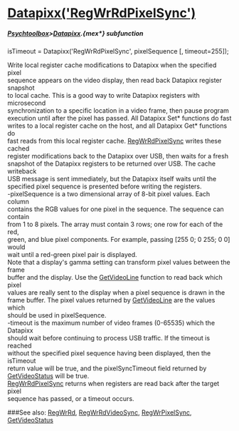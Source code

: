 # [Datapixx('RegWrRdPixelSync')](Datapixx-RegWrRdPixelSync) 
##### [Psychtoolbox](Psychtoolbox)>[Datapixx](Datapixx).{mex*} subfunction

isTimeout = Datapixx('RegWrRdPixelSync', pixelSequence [, timeout=255]);

Write local register cache modifications to Datapixx when the specified pixel  
sequence appears on the video display, then read back Datapixx register snapshot  
to local cache. This is a good way to write Datapixx registers with microsecond  
synchronization to a specific location in a video frame, then pause program  
execution until after the pixel has passed. All Datapixx Set\* functions do fast  
writes to a local register cache on the host, and all Datapixx Get\* functions do  
fast reads from this local register cache. [RegWrRdPixelSync](RegWrRdPixelSync) writes these cached  
register modifications back to the Datapixx over USB, then waits for a fresh  
snapshot of the Datapixx registers to be returned over USB. The cache writeback  
USB message is sent immediately, but the Datapixx itself waits until the  
specified pixel sequence is presented before writing the registers.  
-pixelSequence is a two dimensional array of 8-bit pixel values. Each column  
contains the RGB values for one pixel in the sequence. The sequence can contain  
from 1 to 8 pixels. The array must contain 3 rows; one row for each of the red,  
green, and blue pixel components. For example, passing [255 0; 0 255; 0 0] would  
wait until a red-green pixel pair is displayed.  
Note that a display's gamma setting can transform pixel values between the frame  
buffer and the display. Use the [GetVideoLine](GetVideoLine) function to read back which pixel  
values are really sent to the display when a pixel sequence is drawn in the  
frame buffer. The pixel values returned by [GetVideoLine](GetVideoLine) are the values which  
should be used in pixelSequence.  
-timeout is the maximum number of video frames (0-65535) which the Datapixx  
should wait before continuing to process USB traffic. If the timeout is reached  
without the specified pixel sequence having been displayed, then the isTimeout  
return value will be true, and the pixelSyncTimeout field returned by  
[GetVideoStatus](GetVideoStatus) will be true.  
[RegWrRdPixelSync](RegWrRdPixelSync) returns when registers are read back after the target pixel  
sequence has passed, or a timeout occurs.  
  


###See also:
[RegWrRd](Datapixx-RegWrRd), [RegWrRdVideoSync](Datapixx-RegWrRdVideoSync), [RegWrPixelSync](Datapixx-RegWrPixelSync), [GetVideoStatus](Datapixx-GetVideoStatus)

